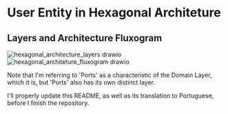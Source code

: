 # User Entity in Hexagonal Architeture


## Layers and Architecture Fluxogram
![hexagonal_architecture_layers drawio](https://github.com/user-attachments/assets/edb5c2b9-f5ec-447e-b0cd-fe466bd84783)  ![hexagonal_architeture_fluxogram drawio](https://github.com/user-attachments/assets/751cc8ff-76d2-4ce5-bece-7fd7c7c24d40)

Note that I'm referring to 'Ports' as a characteristic of the Domain Layer, which it is, but 'Ports' also has its own distinct layer.

I'll properly update this README, as well as its translation to Portuguese, before I finish the repository.
